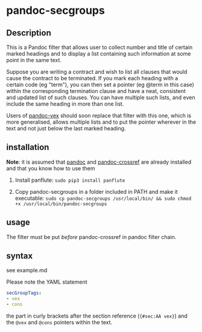 # pandoc-secgroups

## Description

This is a Pandoc filter that allows user to collect number and title of certain marked headings and to display a list containing such information at some point in the same text.

Suppose you are writing a contract and wish to list all clauses that would cause the contract to be terminated. If you mark each heading with a certain code (eg "term"), you can then set a pointer (eg @term in this case) within the corresponding termination clause and have a neat, consistent and updated list of such clauses. You can have multiple such lists, and even include the same heading in more than one list.

Users of [pandoc-vex] should soon replace that filter with this one, which is more generalised, allows multiple lists and to put the pointer wherever in the text and not just below the last marked heading.

## installation

**Note**: it is assumed that [pandoc] and [pandoc-crossref] are already installed and that you know how to use them

1. Install panflute: `sudo pip3 install panflute`

  2. Copy pandoc-secgroups in a folder included in PATH and make it executable: `sudo cp pandoc-secgroups /usr/local/bin/ && sudo chmod +x /usr/local/bin/pandoc-secgroups`

## usage

The filter must be put *before* pandoc-crossref in pandoc filter chain.

## syntax

see example.md

Please note the YAML statement

``` yaml
secGroupTags:
- vex
- cons
```
the part in curly brackets after the section reference (`{#sec:AA vex}`) and the `@vex` and `@cons` pointers within the text.


[pandoc-vex]: https://github.com/alpianon/pandoc-vex
[pandoc]: https://github.com/jgm/pandoc
[pandoc-crossref]: https://github.com/lierdakil/pandoc-crossref/
